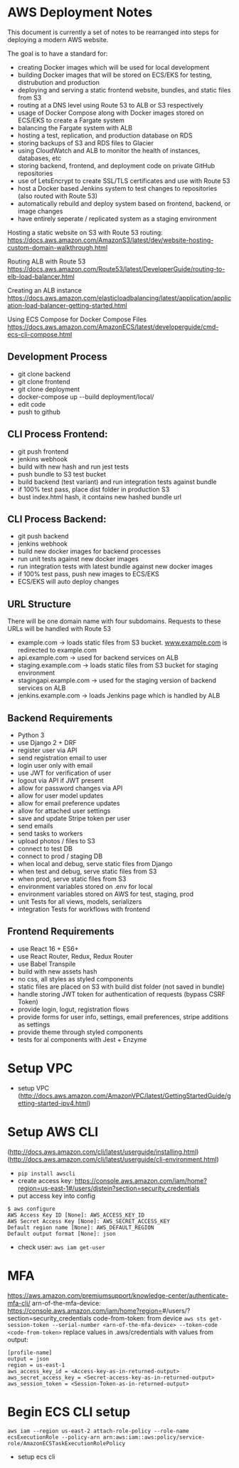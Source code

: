# AWS Deployment Notes

This document is currently a set of notes to be rearranged into steps for deploying a modern AWS website.

The goal is to have a standard for:
- creating Docker images which will be used for local development
- building Docker images that will be stored on ECS/EKS for testing, distrubution and production
- deploying and serving a static frontend website, bundles, and static files from S3
- routing at a DNS level using Route 53 to ALB or S3 respectively
- usage of Docker Compose along with Docker images stored on ECS/EKS to create a Fargate system
- balancing the Fargate system with ALB
- hosting a test, replication, and production database on RDS
- storing backups of S3 and RDS files to Glacier
- using CloudWatch and ALB to monitor the health of instances, databases, etc
- storing backend, frontend, and deployment code on private GitHub repositories
- use of LetsEncrypt to create SSL/TLS certificates and use with Route 53
- host a Docker based Jenkins system to test changes to repositories (also routed with Route 53)
- automatically rebuild and deploy system based on frontend, backend, or image changes
- have entirely seperate / replicated system as a staging environment

Hosting a static website on S3 with Route 53 routing:
https://docs.aws.amazon.com/AmazonS3/latest/dev/website-hosting-custom-domain-walkthrough.html

Routing ALB with Route 53
https://docs.aws.amazon.com/Route53/latest/DeveloperGuide/routing-to-elb-load-balancer.html

Creating an ALB instance
https://docs.aws.amazon.com/elasticloadbalancing/latest/application/application-load-balancer-getting-started.html

Using ECS Compose for Docker Compose Files
https://docs.aws.amazon.com/AmazonECS/latest/developerguide/cmd-ecs-cli-compose.html

## Development Process
- git clone backend
- git clone frontend
- git clone deployment
- docker-compose up --build deployment/local/
- edit code
- push to github

## CLI Process Frontend:
- git push frontend
- jenkins webhook
- build with new hash and run jest tests
- push bundle to S3 test bucket
- build backend (test variant) and run integration tests against bundle
- if 100% test pass, place dist folder in production S3
- bust index.html hash, it contains new hashed bundle url

## CLI Process Backend:
- git push backend
- jenkins webhook
- build new docker images for backend processes
- run unit tests against new docker images
- run integration tests with latest bundle against new docker images
- if 100% test pass, push new images to ECS/EKS
- ECS/EKS will auto deploy changes

## URL Structure
There will be one domain name with four subdomains. Requests to these URLs will be handled with Route 53
- example.com -> loads static files from S3 bucket. www.example.com is redirected to example.com
- api.example.com -> used for backend services on ALB
- staging.example.com -> loads static files from S3 bucket for staging environment
- stagingapi.example.com -> used for the staging version of backend services on ALB
- jenkins.example.com -> loads Jenkins page which is handled by ALB


## Backend Requirements
- Python 3
- use Django 2 + DRF
- register user via API
- send registration email to user
- login user only with email
- use JWT for verification of user
- logout via API if JWT present
- allow for password changes via API
- allow for user model updates
- allow for email preference updates
- allow for attached user settings
- save and update Stripe token per user
- send emails
- send tasks to workers
- upload photos / files to S3
- connect to test DB
- connect to prod / staging DB
- when local and debug, serve static files from Django
- when test and debug, serve static files from S3
- when prod, serve static files from S3
- environment variables stored on .env for local
- environment variables stored on AWS for test, staging, prod
- unit Tests for all views, models, serializers
- integration Tests for workflows with frontend

## Frontend Requirements
- use React 16 + ES6+
- use React Router, Redux, Redux Router
- use Babel Transpile
- build with new assets hash
- no css, all styles as styled components
- static files are placed on S3 with build dist folder (not saved in bundle)
- handle storing JWT token for authentication of requests (bypass CSRF Token)
- provide login, logut, registration flows
- provide forms for user info, settings, email preferences, stripe additions as settings
- provide theme through styled components
- tests for al components with Jest + Enzyme

# Setup VPC
- setup VPC (http://docs.aws.amazon.com/AmazonVPC/latest/GettingStartedGuide/getting-started-ipv4.html)

# Setup AWS CLI
(http://docs.aws.amazon.com/cli/latest/userguide/installing.html) (http://docs.aws.amazon.com/cli/latest/userguide/cli-environment.html)
- `pip install awscli`
- create access key: https://console.aws.amazon.com/iam/home?region=us-east-1#/users/djstein?section=security_credentials
- put access key into config
```
$ aws configure
AWS Access Key ID [None]: AWS_ACCESS_KEY_ID
AWS Secret Access Key [None]: AWS_SECRET_ACCESS_KEY
Default region name [None]: AWS_DEFAULT_REGION
Default output format [None]: json
```
- check user: `aws iam get-user`

# MFA
https://aws.amazon.com/premiumsupport/knowledge-center/authenticate-mfa-cli/
arn-of-the-mfa-device: https://console.aws.amazon.com/iam/home?region=<region>#/users/<username>?section=security_credentials
code-from-token: from device
```aws sts get-session-token --serial-number <arn-of-the-mfa-device> --token-code <code-from-token>```
replace values in .aws/credentials with values from output:
```
[profile-name]
output = json
region = us-east-1
aws_access_key_id = <Access-key-as-in-returned-output>
aws_secret_access_key = <Secret-access-key-as-in-returned-output>
aws_session_token = <Session-Token-as-in-returned-output>
```

# Begin ECS CLI setup
```aws iam --region us-east-2 create-role --role-name ecsExecutionRole --assume-role-policy-document file://execution-assume-role.json
aws iam --region us-east-2 attach-role-policy --role-name ecsExecutionRole --policy-arn arn:aws:iam::aws:policy/service-role/AmazonECSTaskExecutionRolePolicy
```
- setup ecs cli
